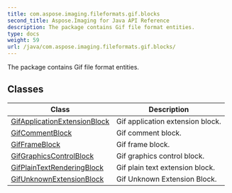 ```yaml
---
title: com.aspose.imaging.fileformats.gif.blocks
second_title: Aspose.Imaging for Java API Reference
description: The package contains Gif file format entities.
type: docs
weight: 59
url: /java/com.aspose.imaging.fileformats.gif.blocks/
---
```


The package contains Gif file format entities.


## Classes

| Class | Description |
| --- | --- |
| [GifApplicationExtensionBlock](../com.aspose.imaging.fileformats.gif.blocks/gifapplicationextensionblock) | Gif application extension block. |
| [GifCommentBlock](../com.aspose.imaging.fileformats.gif.blocks/gifcommentblock) | Gif comment block. |
| [GifFrameBlock](../com.aspose.imaging.fileformats.gif.blocks/gifframeblock) | Gif frame block. |
| [GifGraphicsControlBlock](../com.aspose.imaging.fileformats.gif.blocks/gifgraphicscontrolblock) | Gif graphics control block. |
| [GifPlainTextRenderingBlock](../com.aspose.imaging.fileformats.gif.blocks/gifplaintextrenderingblock) | Gif plain text extension block. |
| [GifUnknownExtensionBlock](../com.aspose.imaging.fileformats.gif.blocks/gifunknownextensionblock) | Gif Unknown Extension Block. |
